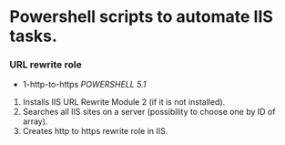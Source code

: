 
# Powershell scripts to automate IIS tasks. 

### URL rewrite role
* 1-http-to-https
_POWERSHELL 5.1_

1. Installs IIS URL Rewrite Module 2 (if it is not installed).
2. Searches all IIS sites on a server (possibility to choose one by ID of array).
3. Creates http to https rewrite role in IIS.
